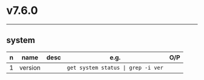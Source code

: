 # v7.6.0

---

## system
|n|name|desc|e.g.|O/P|
|-|----|----|----|---|
|1|version||`get system status \| grep -i ver`|
